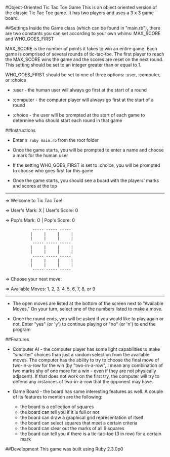#Object-Oriented Tic Tac Toe Game
This is an object oriented version of the classic Tic Tac Toe game.  It has two players and uses a 3 x 3 game board.

##Settings
Inside the Game class (which can be found in "main.rb"), there are two constants you can set according to your own whims: MAX_SCORE and WHO_GOES_FIRST

MAX_SCORE is the number of points it takes to win an entire game.  Each game is comprised of several rounds of tic-tac-toe.  The first player to reach the MAX_SCORE wins the game and the scores are reset on the next round.  This setting should be set to an integer greater than or equal to 1.

WHO_GOES_FIRST should be set to one of three options: :user, :computer, or :choice

* :user - the human user will always go first at the start of a round

* :computer - the computer player will always go first at the start of a round

* :choice - the user will be prompted at the start of each game to determine who should start each round in that game

##Instructions

* Enter `$ ruby main.rb` from the root folder

* Once the game starts, you will be prompted to enter a name and choose a mark for the human user

* If the setting WHO_GOES_FIRST is set to :choice, you will be prompted to choose who goes first for this game

* Once the game starts, you should see a board with the players' marks and scores at the top

***
=> Welcome to Tic Tac Toe!

=> User's Mark: X      | User's Score: 0

=> Pop's Mark: O       | Pop's Score: 0


                ----- ----- -----
               |     |     |     |
               |     |     |     |
                ----- ----- -----
               |     |     |     |
               |     |     |     |
                ----- ----- -----
               |     |     |     |
               |     |     |     |
                ----- ----- -----


=> Choose your next move: 

=> Available Moves: 1, 2, 3, 4, 5, 6, 7, 8, or 9
***

* The open moves are listed at the bottom of the screen next to "Available Moves."  On your turn, select one of the numbers listed to make a move.

* Once the round ends, you will be asked if you would like to play again or not.  Enter "yes" (or 'y') to continue playing or "no" (or 'n') to end the program

##Features

* Computer AI - the computer player has some light capabilities to make "smarter" choices than just a random selection from the available moves.  The computer has the ability to try to choose the final move of two-in-a-row for the win (by "two-in-a-row", I mean any combination of two marks shy of one more for a win - even if they are not physically adjacent).  If that does not work on the first try, the computer will try to defend any instances of two-in-a-row that the opponent may have.

* Game Board - the board has some interesting features as well.  A couple of its features to mention are the following:

  * the board is a collection of squares
  * the board can tell you if it is full or not
  * the board can draw a graphical grid representation of itself
  * the board can select squares that meet a certain criteria
  * the board can clear out the marks of all 9 squares
  * the board can tell you if there is a tic-tac-toe (3 in row) for a certain mark


##Development
This game was built using Ruby 2.3.0p0